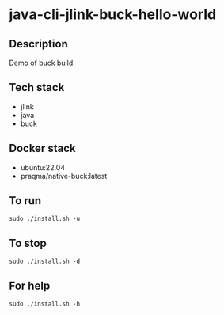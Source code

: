 # java-cli-jlink-buck-hello-world

## Description
Demo of buck build.

## Tech stack
- jlink
- java
- buck

## Docker stack
- ubuntu:22.04
- praqma/native-buck:latest

## To run
`sudo ./install.sh -u`

## To stop
`sudo ./install.sh -d`

## For help
`sudo ./install.sh -h`